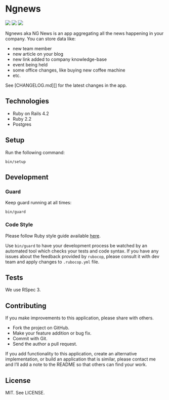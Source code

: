 # Ngnews

[![](http://img.shields.io/codeclimate/github/netguru/ngnews.svg?style=flat-square)](https://codeclimate.com/github/netguru/ngnews)
[![](http://img.shields.io/codeclimate/coverage/github/netguru/ngnews.svg?style=flat-square)](https://codeclimate.com/github/netguru/ngnews)
[![](http://img.shields.io/gemnasium/netguru/ngnews.svg?style=flat-square)](https://gemnasium.com/netguru/ngnews)

Ngnews aka NG News is an app aggregating all the news happening in your company.
You can store data like:
* new team member
* new article on your blog
* new link added to company knowledge-base
* event being held
* some office changes, like buying new coffee machine
* etc.

See [CHANGELOG.md][] for the latest changes in the app.

## Technologies

* Ruby on Rails 4.2
* Ruby 2.2
* Postgres

## Setup

Run the following command:

```
bin/setup
```

## Development

### Guard

Keep guard running at all times:

```
bin/guard
```

### Code Style

Please follow Ruby style guide available [here](https://github.com/bbatsov/ruby-style-guide).

Use `bin/guard` to have your development process be watched by an automated tool
which checks your tests and code syntax. If you have any issues about the
feedback provided by `rubocop`, please consult it with dev team and apply
changes to `.rubocop.yml` file.

## Tests

We use RSpec 3.

## Contributing

If you make improvements to this application, please share with others.

* Fork the project on GitHub.
* Make your feature addition or bug fix.
* Commit with Git.
* Send the author a pull request.

If you add functionality to this application, create an alternative
implementation, or build an application that is similar, please contact
me and I’ll add a note to the README so that others can find your work.

## License

MIT. See LICENSE.
